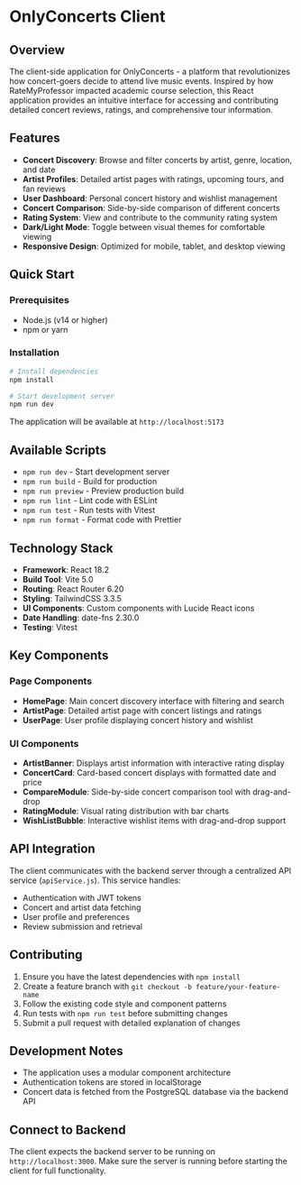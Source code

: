 # OnlyConcerts Client

## Overview
The client-side application for OnlyConcerts - a platform that revolutionizes how concert-goers decide to attend live music events. Inspired by how RateMyProfessor impacted academic course selection, this React application provides an intuitive interface for accessing and contributing detailed concert reviews, ratings, and comprehensive tour information.

## Features
- **Concert Discovery**: Browse and filter concerts by artist, genre, location, and date
- **Artist Profiles**: Detailed artist pages with ratings, upcoming tours, and fan reviews
- **User Dashboard**: Personal concert history and wishlist management
- **Concert Comparison**: Side-by-side comparison of different concerts
- **Rating System**: View and contribute to the community rating system
- **Dark/Light Mode**: Toggle between visual themes for comfortable viewing
- **Responsive Design**: Optimized for mobile, tablet, and desktop viewing

## Quick Start

### Prerequisites
- Node.js (v14 or higher)
- npm or yarn

### Installation
```bash
# Install dependencies
npm install

# Start development server
npm run dev
```

The application will be available at `http://localhost:5173`

## Available Scripts
- `npm run dev` - Start development server
- `npm run build` - Build for production
- `npm run preview` - Preview production build
- `npm run lint` - Lint code with ESLint
- `npm run test` - Run tests with Vitest
- `npm run format` - Format code with Prettier

## Technology Stack
- **Framework**: React 18.2
- **Build Tool**: Vite 5.0
- **Routing**: React Router 6.20
- **Styling**: TailwindCSS 3.3.5
- **UI Components**: Custom components with Lucide React icons
- **Date Handling**: date-fns 2.30.0
- **Testing**: Vitest


## Key Components

### Page Components
- **HomePage**: Main concert discovery interface with filtering and search
- **ArtistPage**: Detailed artist page with concert listings and ratings
- **UserPage**: User profile displaying concert history and wishlist

### UI Components
- **ArtistBanner**: Displays artist information with interactive rating display
- **ConcertCard**: Card-based concert displays with formatted date and price
- **CompareModule**: Side-by-side concert comparison tool with drag-and-drop
- **RatingModule**: Visual rating distribution with bar charts
- **WishListBubble**: Interactive wishlist items with drag-and-drop support

## API Integration
The client communicates with the backend server through a centralized API service (`apiService.js`). This service handles:

- Authentication with JWT tokens
- Concert and artist data fetching
- User profile and preferences
- Review submission and retrieval

## Contributing
1. Ensure you have the latest dependencies with `npm install`
2. Create a feature branch with `git checkout -b feature/your-feature-name`
3. Follow the existing code style and component patterns
4. Run tests with `npm run test` before submitting changes
5. Submit a pull request with detailed explanation of changes

## Development Notes
- The application uses a modular component architecture
- Authentication tokens are stored in localStorage
- Concert data is fetched from the PostgreSQL database via the backend API

## Connect to Backend
The client expects the backend server to be running on `http://localhost:3000`. Make sure the server is running before starting the client for full functionality.